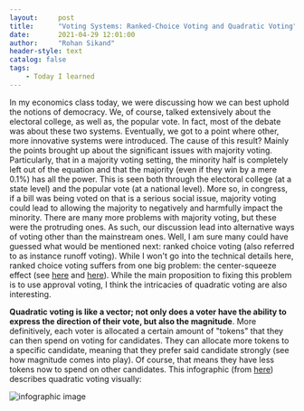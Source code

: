 ```yaml
---
layout:     post
title:      "Voting Systems: Ranked-Choice Voting and Quadratic Voting"
date:       2021-04-29 12:01:00
author:     "Rohan Sikand"
header-style: text 
catalog: false
tags:
    - Today I learned
---
```



In my economics class today, we were discussing how we can best uphold the notions of democracy. We, of course, talked extensively about the electoral college, as well as, the popular vote. In fact, most of the debate was about these two systems. Eventually, we got to a point where other, more innovative systems were introduced. The cause of this result? Mainly the points brought up about the significant issues with majority voting. Particularly, that in a majority voting setting, the minority half is completely left out of the equation and that the majority (even if they win by a mere 0.1%) has all the power. This is seen both through the electoral college (at a state level) and the popular vote (at a national level). More so, in congress, if a bill was being voted on that is a serious social issue, majority voting could lead to allowing the majority to negatively and harmfully impact the minority. There are many more problems with majority voting, but these were the protruding ones. As such, our discussion lead into alternative ways of voting other than the mainstream ones. Well, I am sure many could have guessed what would be mentioned next: ranked choice voting (also referred to as instance runoff voting). While I won't go into the technical details here, ranked choice voting suffers from one big problem: the center-squeeze effect (see [here](https://electionscience.org/library/the-center-squeeze-effect/) and [here](https://electowiki.org/wiki/Center_squeeze)). While the main proposition to fixing this problem is to use approval voting, I think the intricacies of quadratic voting are also interesting. 

**Quadratic voting is like a vector; not only does a voter have the ability to express the direction of their vote, but also the magnitude**. More definitively, each voter is allocated a certain amount of "tokens" that they can then spend on voting for candidates. They can allocate more tokens to a specific candidate, meaning that they prefer said candidate strongly (see how magnitude comes into play). Of course, that means they have less tokens now to spend on other candidates. This infographic (from [here](https://medium.com/eximchain/what-makes-quadratic-voting-an-effective-democratic-voting-mechanism-d7a555de8f6b)) describes quadratic voting visually: 

![infographic image](https://user-images.githubusercontent.com/57341225/116612061-13613380-a905-11eb-814b-985f8634eca3.png)
